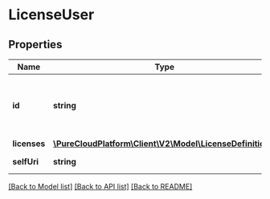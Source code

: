 # LicenseUser

## Properties
Name | Type | Description | Notes
------------ | ------------- | ------------- | -------------
**id** | **string** | The globally unique identifier for the object. | [optional] 
**licenses** | [**\PureCloudPlatform\Client\V2\Model\LicenseDefinition[]**](LicenseDefinition.md) |  | [optional] 
**selfUri** | **string** | The URI for this object | [optional] 

[[Back to Model list]](../README.md#documentation-for-models) [[Back to API list]](../README.md#documentation-for-api-endpoints) [[Back to README]](../README.md)


